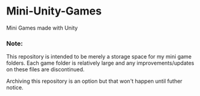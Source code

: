 # Mini-Unity-Games
Mini Games made with Unity

### Note:
This repository is intended to be merely a storage space for my mini game folders. Each game folder is relatively large and any improvements/updates on these files are discontinued. 

Archiving this repository is an option but that won't happen until futher notice.  
